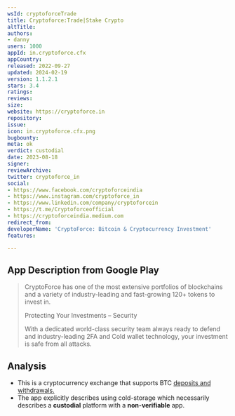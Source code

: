 ```yaml
---
wsId: cryptoforceTrade
title: Cryptoforce:Trade|Stake Crypto
altTitle: 
authors:
- danny
users: 1000
appId: in.cryptoforce.cfx
appCountry: 
released: 2022-09-27
updated: 2024-02-19
version: 1.1.2.1
stars: 3.4
ratings: 
reviews: 
size: 
website: https://cryptoforce.in
repository: 
issue: 
icon: in.cryptoforce.cfx.png
bugbounty: 
meta: ok
verdict: custodial
date: 2023-08-18
signer: 
reviewArchive: 
twitter: cryptoforce_in
social:
- https://www.facebook.com/cryptoforceindia
- https://www.instagram.com/cryptoforce_in
- https://www.linkedin.com/company/cryptoforcein
- https://t.me/Cryptoforceofficial
- https://cryptoforceindia.medium.com
redirect_from: 
developerName: 'CryptoForce: Bitcoin & Cryptocurrency Investment'
features: 

---
```


## App Description from Google Play

> CryptoForce has one of the most extensive portfolios of blockchains and a variety of industry-leading and fast-growing 120+ tokens to invest in.
>
> Protecting Your Investments – Security
>
> With a dedicated world-class security team always ready to defend and industry-leading 2FA and Cold wallet technology, your investment is safe from all attacks.

## Analysis 

- This is a cryptocurrency exchange that supports BTC [deposits and withdrawals.](https://cryptoforce.in/fee-schedule)
- The app explicitly describes using cold-storage which necessarily describes a **custodial** platform with a **non-verifiable** app.